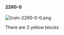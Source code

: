 #### 2260-0
![train-2260-0-0.png](https://github.com/lil-lab/nlvr/raw/master/nlvr/train/images/7/train-2260-0-0.png "train-2260-0-0.png")

There are 3 yellow blocks